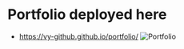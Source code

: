 # Portfolio deployed here
- https://vy-github.github.io/portfolio/
![Portfolio](https://i.yourimageshare.com/HaMVCXUWxi.webp)
